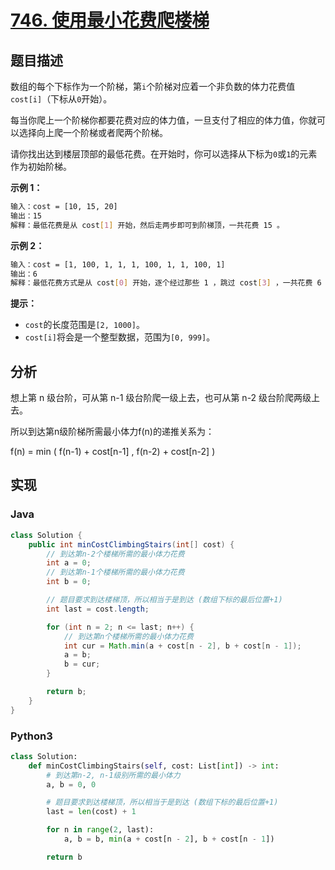 # [746. 使用最小花费爬楼梯](https://leetcode-cn.com/problems/min-cost-climbing-stairs)

## 题目描述

<!-- 这里写题目描述 -->

数组的每个下标作为一个阶梯，第`i`个阶梯对应着一个非负数的体力花费值`cost[i]`（下标从`0`开始）。</p>

<p>每当你爬上一个阶梯你都要花费对应的体力值，一旦支付了相应的体力值，你就可以选择向上爬一个阶梯或者爬两个阶梯。</p>

请你找出达到楼层顶部的最低花费。在开始时，你可以选择从下标为`0`或`1`的元素作为初始阶梯。

<p> </p>

<p><strong>示例 1：</strong></p>

```bash
输入：cost = [10, 15, 20]
输出：15
解释：最低花费是从 cost[1] 开始，然后走两步即可到阶梯顶，一共花费 15 。
```

<p><strong> 示例 2：</strong></p>

```bash
输入：cost = [1, 100, 1, 1, 1, 100, 1, 1, 100, 1]
输出：6
解释：最低花费方式是从 cost[0] 开始，逐个经过那些 1 ，跳过 cost[3] ，一共花费 6 。
```

<p> </p>

<p><strong>提示：</strong></p>

- `cost`的长度范围是`[2, 1000]`。
- `cost[i]`将会是一个整型数据，范围为`[0, 999]`。

## 分析

<!-- 这里可写通用的实现逻辑 -->

想上第 n 级台阶，可从第 n-1 级台阶爬一级上去，也可从第 n-2 级台阶爬两级上去。

所以到达第n级阶梯所需最小体力f(n)的递推关系为：  

f(n) = min ( f(n-1) + cost[n-1] , f(n-2) + cost[n-2] )

## 实现

<!-- tabs:start -->

### **Java**

<!-- 这里可写当前语言的特殊实现逻辑 -->

```java
class Solution {
    public int minCostClimbingStairs(int[] cost) {
        // 到达第n-2个楼梯所需的最小体力花费
        int a = 0;
        // 到达第n-1个楼梯所需的最小体力花费
        int b = 0;

        // 题目要求到达楼梯顶，所以相当于是到达 (数组下标的最后位置+1)
        int last = cost.length;

        for (int n = 2; n <= last; n++) {
            // 到达第n个楼梯所需的最小体力花费
            int cur = Math.min(a + cost[n - 2], b + cost[n - 1]);
            a = b;
            b = cur;
        }

        return b;
    }
}
```

### **Python3**

<!-- 这里可写当前语言的特殊实现逻辑 -->

```python
class Solution:
    def minCostClimbingStairs(self, cost: List[int]) -> int:
        # 到达第n-2, n-1级别所需的最小体力
        a, b = 0, 0

        # 题目要求到达楼梯顶，所以相当于是到达 (数组下标的最后位置+1)
        last = len(cost) + 1

        for n in range(2, last):
            a, b = b, min(a + cost[n - 2], b + cost[n - 1])

        return b
```

<!-- tabs:end -->